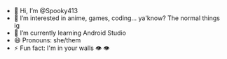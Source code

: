 - 👋 Hi, I’m @Spooky413
- 👀 I’m interested in anime, games, coding... ya'know? The normal things ig
- 🌱 I’m currently learning Android Studio
- 😄 Pronouns: she/them
- ⚡ Fun fact: I'm in your walls :eye: :eye:

<!---
Spooky413/Spooky413 is a ✨ special ✨ repository because its `README.md` (this file) appears on your GitHub profile.
You can click the Preview link to take a look at your changes.
--->
